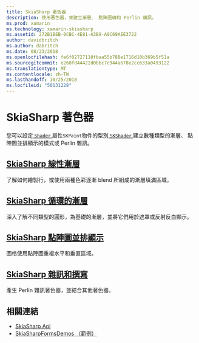 ```yaml
---
title: SkiaSharp 著色器
description: 使用著色器，來建立漸層、 點陣圖磚和 Perlin 雜訊。
ms.prod: xamarin
ms.technology: xamarin-skiasharp
ms.assetid: 272B1BEB-0CBC-4E81-A3B9-A9C69AEE3722
author: davidbritch
ms.author: dabritch
ms.date: 08/23/2018
ms.openlocfilehash: fe6f02727110fbaa55b788e1716d10b369b5f51a
ms.sourcegitcommit: e268fd44422d0bbc7c944a678e2cc633a0493122
ms.translationtype: MT
ms.contentlocale: zh-TW
ms.lasthandoff: 10/25/2018
ms.locfileid: "50131228"
---
```

# <a name="skiasharp-shaders"></a>SkiaSharp 著色器

您可以設定[ `Shader` ](xref:SkiaSharp.SKPaint.Shader)屬性`SKPaint`物件的型別[ `SKShader` ](xref:SkiaSharp.SKShader)建立數種類型的漸層、 點陣圖並排顯示的模式或 Perlin 雜訊。

## <a name="the-skiasharp-linear-gradientlinear-gradientmd"></a>[SkiaSharp 線性漸層](linear-gradient.md)

了解如何繪製行，或使用兩種色彩逐漸 blend 所組成的漸層填滿區域。

## <a name="skiasharp-circular-gradientscircular-gradientsmd"></a>[SkiaSharp 循環的漸層](circular-gradients.md)

深入了解不同類型的圓形，為基礎的漸層，並將它們用於遮罩或反射反白顯示。

## <a name="skiasharp-bitmap-tilingbitmap-tilingmd"></a>[SkiaSharp 點陣圖並排顯示](bitmap-tiling.md)

圖格使用點陣圖重複水平和垂直區域。

## <a name="skiasharp-noise-and-composingnoisemd"></a>[SkiaSharp 雜訊和撰寫](noise.md)

產生 Perlin 雜訊著色器，並結合其他著色器。

## <a name="related-links"></a>相關連結

- [SkiaSharp Api](https://docs.microsoft.com/dotnet/api/skiasharp)
- [SkiaSharpFormsDemos （範例）](https://developer.xamarin.com/samples/xamarin-forms/SkiaSharpForms/Demos/)
